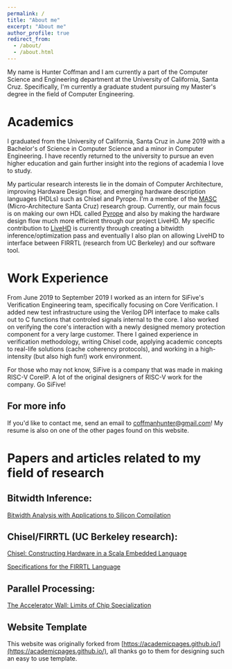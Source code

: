 ```yaml
---
permalink: /
title: "About me"
excerpt: "About me"
author_profile: true
redirect_from: 
  - /about/
  - /about.html
---
```


My name is Hunter Coffman and I am currently a part of the Computer Science and Engineering department at the University of California, Santa Cruz. Specifically, I'm currently a graduate student pursuing my Master's degree in the field of Computer Engineering.

Academics
======
I graduated from the University of California, Santa Cruz in June 2019 with a Bachelor's of Science in Computer Science and a minor in Computer Engineering. I have recently returned to the university to pursue an even higher education and gain further insight into the regions of academia I love to study.

My particular research interests lie in the domain of Computer Architecture, improving Hardware Design flow, and emerging hardware description languages (HDLs) such as Chisel and Pyrope. I'm a member of the [MASC](https://masc.soe.ucsc.edu/) (Micro-Architecture Santa Cruz) research group. Currently, our main focus is on making our own HDL called [Pyrope](https://masc.soe.ucsc.edu/pyrope.html#1) and also by making the hardware design flow much more efficient through our project LiveHD. My specific contribution to [LiveHD](https://github.com/masc-ucsc/livehd) is currently through creating a bitwidth inference/optimization pass and eventually I also plan on allowing LiveHD to interface between FIRRTL (research from UC Berkeley) and our software tool.

Work Experience
======
From June 2019 to September 2019 I worked as an intern for SiFive's Verification Engineering team, specifically focusing on Core Verification. I added new test infrastructure using the Verilog DPI interface to make calls out to C functions that controled signals internal to the core. I also worked on verifying the core's interaction with a newly designed memory protection component for a very large customer. There I gained experience in verification methodology, writing Chisel code, applying academic concepts to real-life solutions (cache coherency protocols), and working in a high-intensity (but also high fun!) work environment.

For those who may not know, SiFive is a company that was made in making RISC-V CoreIP. A lot of the original designers of RISC-V work for the company. Go SiFive!

For more info
------
If you'd like to contact me, send an email to coffmanhunter@gmail.com! My resume is also on one of the other pages found on this website.

Papers and articles related to my field of research
======

Bitwidth Inference:
-------
[Bitwidth Analysis with Applications to Silicon Compilation](http://groups.csail.mit.edu/cag/bitwise/bitwise-pldi2k.pdf)

Chisel/FIRRTL (UC Berkeley research):
-------
[Chisel: Constructing Hardware in a Scala Embedded Language](https://people.eecs.berkeley.edu/~krste/papers/chisel-dac2012.pdf)

[Specifications for the FIRRTL Language](https://www2.eecs.berkeley.edu/Pubs/TechRpts/2016/EECS-2016-9.pdf)

Parallel Processing:
-------
[The Accelerator Wall: Limits of Chip Specialization](https://parallel.princeton.edu/papers/wall-hpca19.pdf)

Website Template
------
This website was originally forked from [https://academicpages.github.io/](https://academicpages.github.io/), all thanks go to them for designing such an easy to use template.
